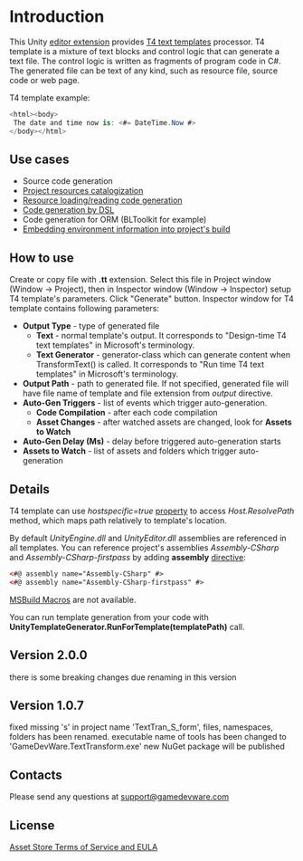 # Introduction
This Unity [editor extension](https://assetstore.unity.com/packages/tools/utilities/t4-code-generation-63294) provides [T4 text templates](https://msdn.microsoft.com/en-US/library/bb126445.aspx) processor. 
T4 template is a mixture of text blocks and control logic that can generate a text file. The control logic is written as fragments of program code in C#.
The generated file can be text of any kind, such as resource file, source code or web page.

T4 template example:
```csharp
<html><body>
 The date and time now is: <#= DateTime.Now #>
</body></html>
```

## Use cases
* Source code generation
* [Project resources catalogization](GameDevWare.TextTransform.Unity/Assets/Editor/GameDevWare.TextTransform/Examples/FileList_Example.tt)
* [Resource loading/reading code generation](GameDevWare.TextTransform.Unity/Assets/Editor/GameDevWare.TextTransform/Examples/ResourceAsyncLoad_Example.tt)
* [Code generation by DSL](GameDevWare.TextTransform.Unity/Assets/Editor/GameDevWare.TextTransform/Examples/DSL_Example.tt)
* Code generation for ORM (BLToolkit for example)
* [Embedding environment information into project's build](GameDevWare.TextTransform.Unity/Assets/Editor/GameDevWare.TextTransform/Examples/EnvironmentInfo_Example.tt)
	
## How to use
Create or copy file with **.tt** extension. Select this file in Project window (Window -> Project), then in Inspector window (Window -> Inspector) setup T4 template's parameters. Click "Generate" button.
Inspector window for T4 template contains following parameters:
* **Output Type** - type of generated file
  * **Text** - normal template's output. It corresponds to "Design-time T4 text templates" in Microsoft's terminology.
  * **Text Generator** - generator-class which can generate content when TransformText() is called. It corresponds to "Run time T4 text templates" in Microsoft's terminology.
* **Output Path** - path to generated file. If not specified, generated file will have file name of template and file extension from *output* directive.
* **Auto-Gen Triggers** - list of events which trigger auto-generation.
  * **Code Compilation** - after each code compilation
  * **Asset Changes** - after watched assets are changed, look for **Assets to Watch**
* **Auto-Gen Delay (Ms)** - delay before triggered auto-generation starts
* **Assets to Watch** - list of assets and folders which trigger auto-generation

## Details
T4 template can use *hostspecific=true* [property](https://msdn.microsoft.com/en-us/library/bb126478.aspx#Anchor_4) to access *Host.ResolvePath* method, which maps path relatively to template's location.

By default *UnityEngine.dll* and *UnityEditor.dll* assemblies are referenced in all templates. 
You can reference project's assemblies *Assembly-CSharp* and *Assembly-CSharp-firstpass* by adding **assembly** [directive](https://msdn.microsoft.com/en-us/library/bb126478.aspx#Anchor_3):
```xml
<#@ assembly name="Assembly-CSharp" #>
<#@ assembly name="Assembly-CSharp-firstpass" #>
```

[MSBuild Macros](https://msdn.microsoft.com/en-US/library/c02as0cs.aspx) are not available.

You can run template generation from your code with **UnityTemplateGenerator.RunForTemplate(templatePath)** call.

## Version 2.0.0
there is some breaking changes due renaming in this version

## Version 1.0.7
fixed missing 's' in project name 'TextTran_S_form', files, namespaces, folders has been renamed.
executable name of tools has been changed to 'GameDevWare.TextTransform.exe' new NuGet package will be published

## Contacts
Please send any questions at support@gamedevware.com

## License
[Asset Store Terms of Service and EULA](LICENSE.md)
